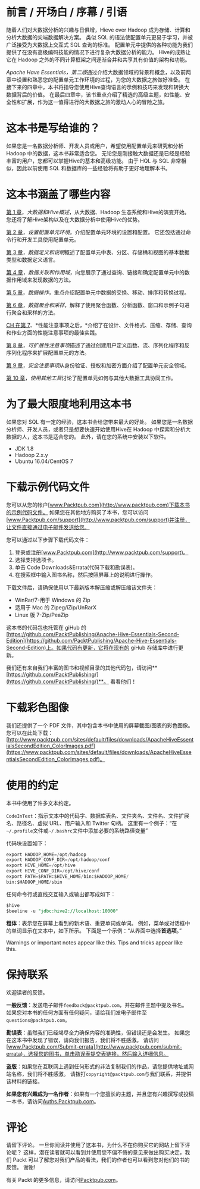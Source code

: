 # 前言 / 开场白 / 序幕 / 引语

随着人们对大数据分析的兴趣与日俱增，Hieve over Hadoop 成为存储、计算和分析大数据的尖端数据解决方案。 类似 SQL 的语法使配置单元更易于学习，并被广泛接受为大数据上交互式 SQL 查询的标准。 配置单元中提供的各种功能为我们提供了在没有高级编码技能的情况下进行复杂大数据分析的能力。 Hive的成熟让它在 Hadoop 之外的不同计算框架之间逐渐合并和共享其有价值的架构和功能。

*Apache Have Essentials，第二版*通过介绍大数据领域的背景和概念，以及前两章中设置和熟悉您的配置单元工作环境的过程，为您的大数据之旅做好准备。 在接下来的四章中，本书将指导您使用Hive查询语言的示例和技巧来发现和转换大数据背后的价值。 在最后四章中，该书重点介绍了精选的高级主题，如性能、安全性和扩展，作为这一值得进行的大数据之旅的激动人心的冒险之旅。

# 这本书是写给谁的？

如果您是一名数据分析师、开发人员或用户，希望使用配置单元来研究和分析 Hadoop 中的数据，这本书非常适合您。 无论您是刚接触大数据还是已经是经验丰富的用户，您都可以掌握Hive的基本和高级功能。 由于 HQL 与 SQL 非常相似，因此以前使用 SQL 和数据库的一些经验将有助于更好地理解本书。

# 这本书涵盖了哪些内容

[第 1 章](01.html)，*大数据和Hive概述*，从大数据、Hadoop 生态系统和Hive的演变开始。 您还将了解Hive架构以及在大数据分析中使用Hive的优势。

[第 2 章](02.html)，*设置配置单元环境*，介绍配置单元环境的设置和配置。 它还包括通过命令行和开发工具使用配置单元。

[第 3 章](03.html)，*数据定义和说明*概述了配置单元中表、分区、存储桶和视图的基本数据类型和数据定义语言。

[第 4 章](04.html)，*数据关联和作用域*，向您展示了通过查询、链接和确定配置单元中的数据作用域来发现数据的方法。

[第 5 章](05.html)，*数据操作*，重点介绍配置单元中数据的交换、移动、排序和转换过程。

[第 6 章](06.html)，*数据聚合和采样*，解释了使用聚合函数、分析函数、窗口和示例子句进行聚合和采样的方法。

[CH 在第 7](07.html)、*性能注意事项之后，*介绍了在设计、文件格式、压缩、存储、查询和作业方面的性能注意事项的最佳实践。

[第 8 章](08.html)，*可扩展性注意事项*描述了通过创建用户定义函数、流、序列化程序和反序列化程序来扩展配置单元的方法。

[第 9 章](09.html)，*安全注意事项*从身份验证、授权和加密方面介绍了配置单元安全领域。

[第 10 章](10.html)，*使用其他工具*讨论了配置单元如何与其他大数据工具协同工作。

# 为了最大限度地利用这本书

如果您对 SQL 有一定的经验，这本书会给您带来最大的好处。 如果您是一名数据分析师、开发人员，或者只是想要快速开始使用Hive在 Hadoop 中探索和分析大数据的人，这本书是适合您的。 此外，请在您的系统中安装以下软件。

*   JDK 1.8
*   Hadoop 2.x.y
*   Ubuntu 16.04/CentOS 7

# 下载示例代码文件

您可以从您的帐户[www.Packtpub.com](http://www.packtpub.com)下载本书的示例代码文件。 如果您在其他地方购买了本书，您可以访问[www.Packtpub.com/support](http://www.packtpub.com/support)并注册，让文件直接通过电子邮件发送给您。

您可以通过以下步骤下载代码文件：

1.  登录或注册[www.Packtpub.com](http://www.packtpub.com/support)。
2.  选择支持选项卡。
3.  单击 Code Downloads&Errata(代码下载和勘误表)。
4.  在搜索框中输入图书名称，然后按照屏幕上的说明进行操作。

下载文件后，请确保使用以下最新版本解压缩或解压缩该文件夹：

*   WinRar/7-用于 Windows 的 Zip
*   适用于 Mac 的 Zipeg/iZip/UnRarX
*   Linux 版 7-Zip/PeaZip

这本书的代码包也托管在 giHub 的[https://github.com/PacktPublishing/Apache-Hive-Essentials-Second-Edition](https://github.com/PacktPublishing/Apache-Hive-Essentials-Second-Edition)上。如果代码有更新，它将在现有的 giHub 存储库中进行更新。

我们还有来自我们丰富的图书和视频目录的其他代码包，请访问**[https://github.com/PacktPublishing/](https://github.com/PacktPublishing/)**。 看看他们！

# 下载彩色图像

我们还提供了一个 PDF 文件，其中包含本书中使用的屏幕截图/图表的彩色图像。 您可以在此处下载：[http://www.packtpub.com/sites/default/files/downloads/ApacheHiveEssentialsSecondEdition_ColorImages.pdf](https://www.packtpub.com/sites/default/files/downloads/ApacheHiveEssentialsSecondEdition_ColorImages.pdf)。

# 使用的约定

本书中使用了许多文本约定。

`CodeInText`：指示文本中的代码字、数据库表名、文件夹名、文件名、文件扩展名、路径名、虚拟 URL、用户输入和 Twitter 句柄。 这里有一个例子：“在`~/.profile`文件或`~/.bashrc`文件中添加必要的系统路径变量”

代码块设置如下：

```sql
export HADOOP_HOME=/opt/hadoop
export HADOOP_CONF_DIR=/opt/hadoop/conf
export HIVE_HOME=/opt/hive
export HIVE_CONF_DIR=/opt/hive/conf
export PATH=$PATH:$HIVE_HOME/bin:$HADOOP_HOME/
bin:$HADOOP_HOME/sbin
```

任何命令行或直线交互输入或输出都写成如下：

```sql
$hive 
$beeline -u "jdbc:hive2://localhost:10000"
```

**粗体**：表示您在屏幕上看到的新术语、重要单词或单词。 例如，菜单或对话框中的单词显示在文本中，如下所示。 下面是一个示例：“从界面中选择**首选项**。”

Warnings or important notes appear like this. Tips and tricks appear like this.

# 保持联系

欢迎读者的反馈。

**一般反馈**：发送电子邮件`feedback@packtpub.com`，并在邮件主题中提及书名。 如果您对本书的任何方面有任何疑问，请给我们发电子邮件至`questions@packtpub.com`。

**勘误表**：虽然我们已经竭尽全力确保内容的准确性，但错误还是会发生。 如果您在这本书中发现了错误，请向我们报告，我们将不胜感激。 请访问[www.Packtpub.com/Submit-errata](http://www.packtpub.com/submit-errata)，选择您的图书，单击勘误表提交表链接，然后输入详细信息。

**盗版**：如果您在互联网上遇到任何形式的非法复制我们的作品，请您提供地址或网站名称，我们将不胜感激。 请拨打`copyright@packtpub.com`与我们联系，并提供该材料的链接。

**如果您有兴趣成为一名作者**：如果有一个您擅长的主题，并且您有兴趣撰写或投稿一本书，请访问[Auths.Packtpub.com](http://authors.packtpub.com/)。

# 评论

请留下评论。 一旦你阅读并使用了这本书，为什么不在你购买它的网站上留下评论呢？ 这样，潜在读者就可以看到并使用您不偏不倚的意见来做出购买决定，我们 Packt 可以了解您对我们产品的看法，我们的作者也可以看到您对他们的书的反馈。 谢谢!

有关 Packt 的更多信息，请访问[Packtpub.com](https://www.packtpub.com/)。